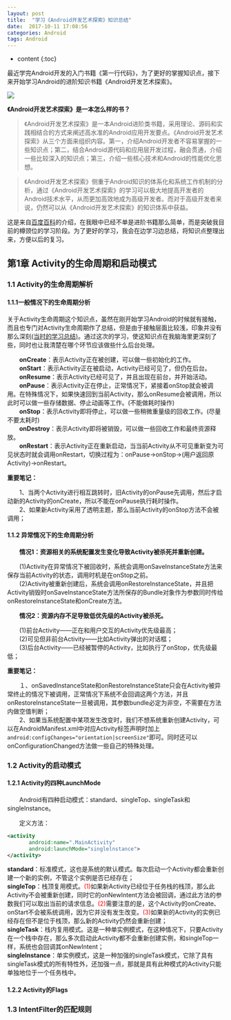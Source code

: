 ```yaml
---
layout: post
title:  "学习《Android开发艺术探索》知识总结"
date:  2017-10-11 17:08:56
categories: Android
tags: Android
---
```

* content
{:toc}

最近学完Android开发的入门书籍《第一行代码》，为了更好的掌握知识点，接下来开始学习Android的进阶知识书籍《Android开发艺术探索》。





![](https://i.imgur.com/kXgxhal.jpg)

**《Android开发艺术探索》是一本怎么样的书？**

> 《Android开发艺术探索》是一本Android进阶类书籍，采用理论、源码和实践相结合的方式来阐述高水准的Android应用开发要点。《Android开发艺术探索》从三个方面来组织内容。第一，介绍Android开发者不容易掌握的一些知识点；第二，结合Android源代码和应用层开发过程，融会贯通，介绍一些比较深入的知识点；第三，介绍一些核心技术和Android的性能优化思想。


> 《Android开发艺术探索》侧重于Android知识的体系化和系统工作机制的分析，通过《Android开发艺术探索》的学习可以极大地提高开发者的Android技术水平，从而更加高效地成为高级开发者。而对于高级开发者来说，仍然可以从《Android开发艺术探索》的知识体系中获益。

这是来自[百度百科](https://baike.baidu.com/item/Android%E5%BC%80%E5%8F%91%E8%89%BA%E6%9C%AF%E6%8E%A2%E7%B4%A2/18526051?fr=aladdin)的介绍，在我眼中已经不单是进阶书籍那么简单，而是突破我目前的樽颈位的学习阶段。为了更好的学习，我会在边学习边总结，将知识点整理出来，方便以后的复习。

## 第1章 Activity的生命周期和启动模式

### 1.1  Activity的生命周期解析

####  1.1.1一般情况下的生命周期分析

关于Activity生命周期这个知识点，虽然在刚开始学习Android的时候就有接触，而且也专门对Activity生命周期作了总结，但是由于接触层面比较浅，印象并没有那么深刻[(当时的学习总结)](http://blog.csdn.net/qq_26849491/article/details/51241356)。通过这次的学习，使这知识点在我脑海里更深刻了些，同时也让我清楚在哪个环节应该做些什么后台处理。


　　**onCreate**：表示Activity正在被创建，可以做一些初始化的工作。<br />
　　**onStart**：表示Activity正在被启动，Activity已经可见了，但仍在后台。<br />
　　**onResume**：表示Activity已经可见了，并且出现在前台，并开始活动。<br />
　　**onPause**：表示Activity正在停止，正常情况下，紧接着onStop就会被调用。在特殊情况下，如果快速回到当前Activity，那么onResume会被调用，所以此时可以做一些存储数据、停止动画等工作。(不能做耗时操作) <br />
　　**onStop**：表示Activity即将停止，可以做一些稍微重量级的回收工作。(尽量不要太耗时) <br />
　　**onDestroy**：表示Activity即将被销毁，可以做一些回收工作和最终资源释放。 <br />
　　**onRestart**：表示Activity正在重新启动，当当前Activity从不可见重新变为可见状态时就会调用onRestart，切换过程为：onPause->onStop->(用户返回原Activity)->onRestart。


**重要笔记：**

　　1、当两个Activity进行相互跳转时，旧Activity的onPause先调用，然后才启动新的Activity的onCreate，所以不能在onPause执行耗时操作。 <br />
　　2、如果新Activity采用了透明主题，那么当前Activity的onStop方法不会被调用； 



####  1.1.2 异常情况下的生命周期分析

　　**情况1：资源相关的系统配置发生变化导致Activity被杀死并重新创建。**

　　(1)Activity在异常情况下被回收时，系统会调用onSaveInstanceState方法来保存当前Activity的状态，调用时机是在onStop之前。  <br />
　　(2)Activity被重新创建后，系统会调用onRestoreInstanceState，并且把Activity销毁时onSaveInstanceState方法所保存的Bundle对象作为参数同时传给onRestoreInstanceState和onCreate方法。


　　**情况2：资源内存不足导致低优先级的Activity被杀死。**

　　(1)前台Activity——正在和用户交互的Activity优先级最高； <br />
　　(2)可见但非前台Activity——比如Activity弹出的对话框； <br />
　　(3)后台Activity——已经被暂停的Activity，比如执行了onStop，优先级最低； 

**重要笔记：**

　　１、onSavedInstanceState和onRestoreInstanceState只会在Activity被异常终止的情况下被调用，正常情况下系统不会回调这两个方法，并且onRestoreInstanceState一旦被调用，其参数bundle必定为非空，不需要在方法内做空值判断； <br />
　　2、如果当系统配置中某项发生改变时，我们不想系统重新创建Activity，可以在AndroidManifest.xml中对应Activity标签声明时加上
` android:configChanges="orientation|screenSize"`即可。同时还可以onConfigurationChanged方法做一些自己的特殊处理。




### 1.2 Activity的启动模式

#### 1.2.1 Activity的四种LaunchMode

　　Android有四种启动模式：standard、singleTop、singleTask和singleInstance。

　　定义方法：

```xml
<activity
       android:name=".MainActivity"
       android:launchMode="singlelnstance">
</activity>   
```

**standard**：标准模式，这也是系统的默认模式。每次启动一个Activity都会重新创建一个新的实例，不管这个实例是否已经存在；
<br />
**singleTop**：栈顶复用模式。<font color=red>(1)</font>如果新Activity已经位于任务栈的栈顶，那么此Activity不会被重新创建，同时它的onNewIntent方法会被回调，通过此方法的参数我们可以取出当前的请求信息。<font color=red>(2)</font>需要注意的是，这个Activity的onCreate、onStart不会被系统调用，因为它并没有发生改变。<font color=red>(3)</font>如果新的Activity的实例已经存在但不是位于栈顶，那么新的Activity仍然会重新创建； 
<br />
**singleTask**：栈内复用模式。这是一种单实例模式，在这种情况下，只要Activity在一个栈中存在，那么多次启动此Activity都不会重新创建实例，和singleTop一样，系统也会回调其onNewIntent；
<br />
**singleInstance**：单实例模式，这是一种加强的singleTask模式，它除了具有singleTask模式的所有特性外，还加强一点，那就是具有此种模式的Activity只能单独地位于一个任务栈中。


#### 1.2.2 Activity的Flags

### 1.3 IntentFilter的匹配规则








